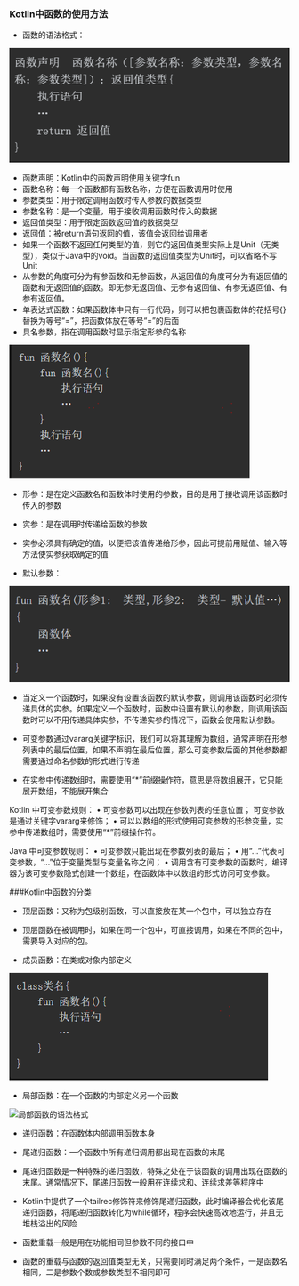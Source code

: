 ### Kotlin中函数的使用方法

- 函数的语法格式：

![函数语法格式](images/003/1240-20210209102830305.png)

- 函数声明：Kotlin中的函数声明使用关键字fun
- 函数名称：每一个函数都有函数名称，方便在函数调用时使用
- 参数类型：用于限定调用函数时传入参数的数据类型
- 参数名称：是一个变量，用于接收调用函数时传入的数据
-  返回值类型：用于限定函数返回值的数据类型
- 返回值：被return语句返回的值，该值会返回给调用者
- 如果一个函数不返回任何类型的值，则它的返回值类型实际上是Unit（无类型），类似于Java中的void。当函数的返回值类型为Unit时，可以省略不写Unit
- 从参数的角度可分为有参函数和无参函数，从返回值的角度可分为有返回值的函数和无返回值的函数。即无参无返回值、无参有返回值、有参无返回值、有参有返回值。
- 单表达式函数：如果函数体中只有一行代码，则可以把包裹函数体的花括号{}替换为等号“=”，把函数体放在等号“=”的后面
- 具名参数，指在调用函数时显示指定形参的名称

![具名参数语法格式](images/003/1240-20210209102830342.png)

- 形参：是在定义函数名和函数体时使用的参数，目的是用于接收调用该函数时传入的参数
- 实参：是在调用时传递给函数的参数
- 实参必须具有确定的值，以便把该值传递给形参，因此可提前用赋值、输入等方法使实参获取确定的值

- 默认参数：

![默认参数语法格式](images/003/1240-20210209102830328.png)

- 当定义一个函数时，如果没有设置该函数的默认参数，则调用该函数时必须传递具体的实参。如果定义一个函数时，函数中设置有默认的参数，则调用该函数时可以不用传递具体实参，不传递实参的情况下，函数会使用默认参数。

- 可变参数通过vararg关键字标识，我们可以将其理解为数组，通常声明在形参列表中的最后位置，如果不声明在最后位置，那么可变参数后面的其他参数都需要通过命名参数的形式进行传递
- 在实参中传递数组时，需要使用“*”前缀操作符，意思是将数组展开，它只能展开数组，不能展开集合

Kotlin 中可变参数规则：
• 可变参数可以出现在参数列表的任意位置；
可变参数是通过关键字vararg来修饰；
• 可以以数组的形式使用可变参数的形参变量，实参中传递数组时，需要使用“*”前缀操作符。

Java 中可变参数规则：
• 可变参数只能出现在参数列表的最后；
• 用“…”代表可变参数，“…”位于变量类型与变量名称之间；
• 调用含有可变参数的函数时，编译器为该可变参数隐式创建一个数组，在函数体中以数组的形式访问可变参数。

###Kotlin中函数的分类

- 顶层函数：又称为包级别函数，可以直接放在某一个包中，可以独立存在
- 顶层函数在被调用时，如果在同一个包中，可直接调用，如果在不同的包中，需要导入对应的包。

- 成员函数：在类或对象内部定义

![成员函数的语法格式](images/003/1240-20210209102830347.png)

- 局部函数：在一个函数的内部定义另一个函数

![局部函数的语法格式](https://upload-images.jianshu.io/upload_images/2012498-8a39727a2eee2eb8.png?imageMogr2/auto-orient/strip%7CimageView2/2/w/1240)

- 递归函数：在函数体内部调用函数本身
- 尾递归函数：一个函数中所有递归调用都出现在函数的末尾
- 尾递归函数是一种特殊的递归函数，特殊之处在于该函数的调用出现在函数的末尾。通常情况下，尾递归函数一般用在连续求和、连续求差等程序中
- Kotlin中提供了一个tailrec修饰符来修饰尾递归函数，此时编译器会优化该尾递归函数，将尾递归函数转化为while循环，程序会快速高效地运行，并且无堆栈溢出的风险

- 函数重载一般是用在功能相同但参数不同的接口中
- 函数的重载与函数的返回值类型无关，只需要同时满足两个条件，一是函数名相同，二是参数个数或参数类型不相同即可

